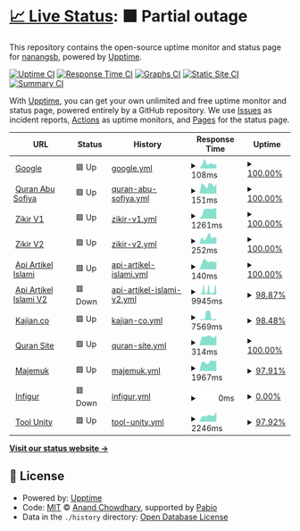 # [📈 Live Status](https://nanangsb.github.io/upptime): <!--live status--> **🟧 Partial outage**

This repository contains the open-source uptime monitor and status page for [nanangsb](https://www.nanang.id), powered by [Upptime](https://github.com/upptime/upptime).

[![Uptime CI](https://github.com/nanangsb/upptime/workflows/Uptime%20CI/badge.svg)](https://github.com/nanangsb/upptime/actions?query=workflow%3A%22Uptime+CI%22)
[![Response Time CI](https://github.com/nanangsb/upptime/workflows/Response%20Time%20CI/badge.svg)](https://github.com/nanangsb/upptime/actions?query=workflow%3A%22Response+Time+CI%22)
[![Graphs CI](https://github.com/nanangsb/upptime/workflows/Graphs%20CI/badge.svg)](https://github.com/nanangsb/upptime/actions?query=workflow%3A%22Graphs+CI%22)
[![Static Site CI](https://github.com/nanangsb/upptime/workflows/Static%20Site%20CI/badge.svg)](https://github.com/nanangsb/upptime/actions?query=workflow%3A%22Static+Site+CI%22)
[![Summary CI](https://github.com/nanangsb/upptime/workflows/Summary%20CI/badge.svg)](https://github.com/nanangsb/upptime/actions?query=workflow%3A%22Summary+CI%22)

With [Upptime](https://upptime.js.org), you can get your own unlimited and free uptime monitor and status page, powered entirely by a GitHub repository. We use [Issues](https://github.com/nanangsb/upptime/issues) as incident reports, [Actions](https://github.com/nanangsb/upptime/actions) as uptime monitors, and [Pages](https://nanangsb.github.io/upptime) for the status page.

<!--start: status pages-->
<!-- This summary is generated by Upptime (https://github.com/upptime/upptime) -->
<!-- Do not edit this manually, your changes will be overwritten -->
<!-- prettier-ignore -->
| URL | Status | History | Response Time | Uptime |
| --- | ------ | ------- | ------------- | ------ |
| <img alt="" src="https://icons.duckduckgo.com/ip3/www.google.com.ico" height="13"> [Google](https://www.google.com) | 🟩 Up | [google.yml](https://github.com/nanangsb/upptime/commits/HEAD/history/google.yml) | <details><summary><img alt="Response time graph" src="./graphs/google/response-time-week.png" height="20"> 108ms</summary><br><a href="https://nanangsb.github.io/upptime/history/google"><img alt="Response time 106" src="https://img.shields.io/endpoint?url=https%3A%2F%2Fraw.githubusercontent.com%2Fnanangsb%2Fupptime%2FHEAD%2Fapi%2Fgoogle%2Fresponse-time.json"></a><br><a href="https://nanangsb.github.io/upptime/history/google"><img alt="24-hour response time 102" src="https://img.shields.io/endpoint?url=https%3A%2F%2Fraw.githubusercontent.com%2Fnanangsb%2Fupptime%2FHEAD%2Fapi%2Fgoogle%2Fresponse-time-day.json"></a><br><a href="https://nanangsb.github.io/upptime/history/google"><img alt="7-day response time 108" src="https://img.shields.io/endpoint?url=https%3A%2F%2Fraw.githubusercontent.com%2Fnanangsb%2Fupptime%2FHEAD%2Fapi%2Fgoogle%2Fresponse-time-week.json"></a><br><a href="https://nanangsb.github.io/upptime/history/google"><img alt="30-day response time 104" src="https://img.shields.io/endpoint?url=https%3A%2F%2Fraw.githubusercontent.com%2Fnanangsb%2Fupptime%2FHEAD%2Fapi%2Fgoogle%2Fresponse-time-month.json"></a><br><a href="https://nanangsb.github.io/upptime/history/google"><img alt="1-year response time 106" src="https://img.shields.io/endpoint?url=https%3A%2F%2Fraw.githubusercontent.com%2Fnanangsb%2Fupptime%2FHEAD%2Fapi%2Fgoogle%2Fresponse-time-year.json"></a></details> | <details><summary><a href="https://nanangsb.github.io/upptime/history/google">100.00%</a></summary><a href="https://nanangsb.github.io/upptime/history/google"><img alt="All-time uptime 100.00%" src="https://img.shields.io/endpoint?url=https%3A%2F%2Fraw.githubusercontent.com%2Fnanangsb%2Fupptime%2FHEAD%2Fapi%2Fgoogle%2Fuptime.json"></a><br><a href="https://nanangsb.github.io/upptime/history/google"><img alt="24-hour uptime 100.00%" src="https://img.shields.io/endpoint?url=https%3A%2F%2Fraw.githubusercontent.com%2Fnanangsb%2Fupptime%2FHEAD%2Fapi%2Fgoogle%2Fuptime-day.json"></a><br><a href="https://nanangsb.github.io/upptime/history/google"><img alt="7-day uptime 100.00%" src="https://img.shields.io/endpoint?url=https%3A%2F%2Fraw.githubusercontent.com%2Fnanangsb%2Fupptime%2FHEAD%2Fapi%2Fgoogle%2Fuptime-week.json"></a><br><a href="https://nanangsb.github.io/upptime/history/google"><img alt="30-day uptime 100.00%" src="https://img.shields.io/endpoint?url=https%3A%2F%2Fraw.githubusercontent.com%2Fnanangsb%2Fupptime%2FHEAD%2Fapi%2Fgoogle%2Fuptime-month.json"></a><br><a href="https://nanangsb.github.io/upptime/history/google"><img alt="1-year uptime 100.00%" src="https://img.shields.io/endpoint?url=https%3A%2F%2Fraw.githubusercontent.com%2Fnanangsb%2Fupptime%2FHEAD%2Fapi%2Fgoogle%2Fuptime-year.json"></a></details>
| <img alt="" src="https://icons.duckduckgo.com/ip3/quran.abusofiya.com.ico" height="13"> [Quran Abu Sofiya](https://quran.abusofiya.com) | 🟩 Up | [quran-abu-sofiya.yml](https://github.com/nanangsb/upptime/commits/HEAD/history/quran-abu-sofiya.yml) | <details><summary><img alt="Response time graph" src="./graphs/quran-abu-sofiya/response-time-week.png" height="20"> 151ms</summary><br><a href="https://nanangsb.github.io/upptime/history/quran-abu-sofiya"><img alt="Response time 158" src="https://img.shields.io/endpoint?url=https%3A%2F%2Fraw.githubusercontent.com%2Fnanangsb%2Fupptime%2FHEAD%2Fapi%2Fquran-abu-sofiya%2Fresponse-time.json"></a><br><a href="https://nanangsb.github.io/upptime/history/quran-abu-sofiya"><img alt="24-hour response time 167" src="https://img.shields.io/endpoint?url=https%3A%2F%2Fraw.githubusercontent.com%2Fnanangsb%2Fupptime%2FHEAD%2Fapi%2Fquran-abu-sofiya%2Fresponse-time-day.json"></a><br><a href="https://nanangsb.github.io/upptime/history/quran-abu-sofiya"><img alt="7-day response time 151" src="https://img.shields.io/endpoint?url=https%3A%2F%2Fraw.githubusercontent.com%2Fnanangsb%2Fupptime%2FHEAD%2Fapi%2Fquran-abu-sofiya%2Fresponse-time-week.json"></a><br><a href="https://nanangsb.github.io/upptime/history/quran-abu-sofiya"><img alt="30-day response time 153" src="https://img.shields.io/endpoint?url=https%3A%2F%2Fraw.githubusercontent.com%2Fnanangsb%2Fupptime%2FHEAD%2Fapi%2Fquran-abu-sofiya%2Fresponse-time-month.json"></a><br><a href="https://nanangsb.github.io/upptime/history/quran-abu-sofiya"><img alt="1-year response time 158" src="https://img.shields.io/endpoint?url=https%3A%2F%2Fraw.githubusercontent.com%2Fnanangsb%2Fupptime%2FHEAD%2Fapi%2Fquran-abu-sofiya%2Fresponse-time-year.json"></a></details> | <details><summary><a href="https://nanangsb.github.io/upptime/history/quran-abu-sofiya">100.00%</a></summary><a href="https://nanangsb.github.io/upptime/history/quran-abu-sofiya"><img alt="All-time uptime 100.00%" src="https://img.shields.io/endpoint?url=https%3A%2F%2Fraw.githubusercontent.com%2Fnanangsb%2Fupptime%2FHEAD%2Fapi%2Fquran-abu-sofiya%2Fuptime.json"></a><br><a href="https://nanangsb.github.io/upptime/history/quran-abu-sofiya"><img alt="24-hour uptime 100.00%" src="https://img.shields.io/endpoint?url=https%3A%2F%2Fraw.githubusercontent.com%2Fnanangsb%2Fupptime%2FHEAD%2Fapi%2Fquran-abu-sofiya%2Fuptime-day.json"></a><br><a href="https://nanangsb.github.io/upptime/history/quran-abu-sofiya"><img alt="7-day uptime 100.00%" src="https://img.shields.io/endpoint?url=https%3A%2F%2Fraw.githubusercontent.com%2Fnanangsb%2Fupptime%2FHEAD%2Fapi%2Fquran-abu-sofiya%2Fuptime-week.json"></a><br><a href="https://nanangsb.github.io/upptime/history/quran-abu-sofiya"><img alt="30-day uptime 100.00%" src="https://img.shields.io/endpoint?url=https%3A%2F%2Fraw.githubusercontent.com%2Fnanangsb%2Fupptime%2FHEAD%2Fapi%2Fquran-abu-sofiya%2Fuptime-month.json"></a><br><a href="https://nanangsb.github.io/upptime/history/quran-abu-sofiya"><img alt="1-year uptime 100.00%" src="https://img.shields.io/endpoint?url=https%3A%2F%2Fraw.githubusercontent.com%2Fnanangsb%2Fupptime%2FHEAD%2Fapi%2Fquran-abu-sofiya%2Fuptime-year.json"></a></details>
| <img alt="" src="https://icons.duckduckgo.com/ip3/zikir.org.ico" height="13"> [Zikir V1](https://zikir.org) | 🟩 Up | [zikir-v1.yml](https://github.com/nanangsb/upptime/commits/HEAD/history/zikir-v1.yml) | <details><summary><img alt="Response time graph" src="./graphs/zikir-v1/response-time-week.png" height="20"> 1261ms</summary><br><a href="https://nanangsb.github.io/upptime/history/zikir-v1"><img alt="Response time 1001" src="https://img.shields.io/endpoint?url=https%3A%2F%2Fraw.githubusercontent.com%2Fnanangsb%2Fupptime%2FHEAD%2Fapi%2Fzikir-v1%2Fresponse-time.json"></a><br><a href="https://nanangsb.github.io/upptime/history/zikir-v1"><img alt="24-hour response time 1437" src="https://img.shields.io/endpoint?url=https%3A%2F%2Fraw.githubusercontent.com%2Fnanangsb%2Fupptime%2FHEAD%2Fapi%2Fzikir-v1%2Fresponse-time-day.json"></a><br><a href="https://nanangsb.github.io/upptime/history/zikir-v1"><img alt="7-day response time 1261" src="https://img.shields.io/endpoint?url=https%3A%2F%2Fraw.githubusercontent.com%2Fnanangsb%2Fupptime%2FHEAD%2Fapi%2Fzikir-v1%2Fresponse-time-week.json"></a><br><a href="https://nanangsb.github.io/upptime/history/zikir-v1"><img alt="30-day response time 1246" src="https://img.shields.io/endpoint?url=https%3A%2F%2Fraw.githubusercontent.com%2Fnanangsb%2Fupptime%2FHEAD%2Fapi%2Fzikir-v1%2Fresponse-time-month.json"></a><br><a href="https://nanangsb.github.io/upptime/history/zikir-v1"><img alt="1-year response time 1001" src="https://img.shields.io/endpoint?url=https%3A%2F%2Fraw.githubusercontent.com%2Fnanangsb%2Fupptime%2FHEAD%2Fapi%2Fzikir-v1%2Fresponse-time-year.json"></a></details> | <details><summary><a href="https://nanangsb.github.io/upptime/history/zikir-v1">100.00%</a></summary><a href="https://nanangsb.github.io/upptime/history/zikir-v1"><img alt="All-time uptime 100.00%" src="https://img.shields.io/endpoint?url=https%3A%2F%2Fraw.githubusercontent.com%2Fnanangsb%2Fupptime%2FHEAD%2Fapi%2Fzikir-v1%2Fuptime.json"></a><br><a href="https://nanangsb.github.io/upptime/history/zikir-v1"><img alt="24-hour uptime 100.00%" src="https://img.shields.io/endpoint?url=https%3A%2F%2Fraw.githubusercontent.com%2Fnanangsb%2Fupptime%2FHEAD%2Fapi%2Fzikir-v1%2Fuptime-day.json"></a><br><a href="https://nanangsb.github.io/upptime/history/zikir-v1"><img alt="7-day uptime 100.00%" src="https://img.shields.io/endpoint?url=https%3A%2F%2Fraw.githubusercontent.com%2Fnanangsb%2Fupptime%2FHEAD%2Fapi%2Fzikir-v1%2Fuptime-week.json"></a><br><a href="https://nanangsb.github.io/upptime/history/zikir-v1"><img alt="30-day uptime 100.00%" src="https://img.shields.io/endpoint?url=https%3A%2F%2Fraw.githubusercontent.com%2Fnanangsb%2Fupptime%2FHEAD%2Fapi%2Fzikir-v1%2Fuptime-month.json"></a><br><a href="https://nanangsb.github.io/upptime/history/zikir-v1"><img alt="1-year uptime 100.00%" src="https://img.shields.io/endpoint?url=https%3A%2F%2Fraw.githubusercontent.com%2Fnanangsb%2Fupptime%2FHEAD%2Fapi%2Fzikir-v1%2Fuptime-year.json"></a></details>
| <img alt="" src="https://icons.duckduckgo.com/ip3/v2.zikir.org.ico" height="13"> [Zikir V2](https://v2.zikir.org) | 🟩 Up | [zikir-v2.yml](https://github.com/nanangsb/upptime/commits/HEAD/history/zikir-v2.yml) | <details><summary><img alt="Response time graph" src="./graphs/zikir-v2/response-time-week.png" height="20"> 252ms</summary><br><a href="https://nanangsb.github.io/upptime/history/zikir-v2"><img alt="Response time 239" src="https://img.shields.io/endpoint?url=https%3A%2F%2Fraw.githubusercontent.com%2Fnanangsb%2Fupptime%2FHEAD%2Fapi%2Fzikir-v2%2Fresponse-time.json"></a><br><a href="https://nanangsb.github.io/upptime/history/zikir-v2"><img alt="24-hour response time 225" src="https://img.shields.io/endpoint?url=https%3A%2F%2Fraw.githubusercontent.com%2Fnanangsb%2Fupptime%2FHEAD%2Fapi%2Fzikir-v2%2Fresponse-time-day.json"></a><br><a href="https://nanangsb.github.io/upptime/history/zikir-v2"><img alt="7-day response time 252" src="https://img.shields.io/endpoint?url=https%3A%2F%2Fraw.githubusercontent.com%2Fnanangsb%2Fupptime%2FHEAD%2Fapi%2Fzikir-v2%2Fresponse-time-week.json"></a><br><a href="https://nanangsb.github.io/upptime/history/zikir-v2"><img alt="30-day response time 229" src="https://img.shields.io/endpoint?url=https%3A%2F%2Fraw.githubusercontent.com%2Fnanangsb%2Fupptime%2FHEAD%2Fapi%2Fzikir-v2%2Fresponse-time-month.json"></a><br><a href="https://nanangsb.github.io/upptime/history/zikir-v2"><img alt="1-year response time 239" src="https://img.shields.io/endpoint?url=https%3A%2F%2Fraw.githubusercontent.com%2Fnanangsb%2Fupptime%2FHEAD%2Fapi%2Fzikir-v2%2Fresponse-time-year.json"></a></details> | <details><summary><a href="https://nanangsb.github.io/upptime/history/zikir-v2">100.00%</a></summary><a href="https://nanangsb.github.io/upptime/history/zikir-v2"><img alt="All-time uptime 100.00%" src="https://img.shields.io/endpoint?url=https%3A%2F%2Fraw.githubusercontent.com%2Fnanangsb%2Fupptime%2FHEAD%2Fapi%2Fzikir-v2%2Fuptime.json"></a><br><a href="https://nanangsb.github.io/upptime/history/zikir-v2"><img alt="24-hour uptime 100.00%" src="https://img.shields.io/endpoint?url=https%3A%2F%2Fraw.githubusercontent.com%2Fnanangsb%2Fupptime%2FHEAD%2Fapi%2Fzikir-v2%2Fuptime-day.json"></a><br><a href="https://nanangsb.github.io/upptime/history/zikir-v2"><img alt="7-day uptime 100.00%" src="https://img.shields.io/endpoint?url=https%3A%2F%2Fraw.githubusercontent.com%2Fnanangsb%2Fupptime%2FHEAD%2Fapi%2Fzikir-v2%2Fuptime-week.json"></a><br><a href="https://nanangsb.github.io/upptime/history/zikir-v2"><img alt="30-day uptime 100.00%" src="https://img.shields.io/endpoint?url=https%3A%2F%2Fraw.githubusercontent.com%2Fnanangsb%2Fupptime%2FHEAD%2Fapi%2Fzikir-v2%2Fuptime-month.json"></a><br><a href="https://nanangsb.github.io/upptime/history/zikir-v2"><img alt="1-year uptime 100.00%" src="https://img.shields.io/endpoint?url=https%3A%2F%2Fraw.githubusercontent.com%2Fnanangsb%2Fupptime%2FHEAD%2Fapi%2Fzikir-v2%2Fuptime-year.json"></a></details>
| <img alt="" src="https://icons.duckduckgo.com/ip3/api-artikel.abusofiya.com.ico" height="13"> [Api Artikel Islami](https://api-artikel.abusofiya.com/api) | 🟩 Up | [api-artikel-islami.yml](https://github.com/nanangsb/upptime/commits/HEAD/history/api-artikel-islami.yml) | <details><summary><img alt="Response time graph" src="./graphs/api-artikel-islami/response-time-week.png" height="20"> 140ms</summary><br><a href="https://nanangsb.github.io/upptime/history/api-artikel-islami"><img alt="Response time 160" src="https://img.shields.io/endpoint?url=https%3A%2F%2Fraw.githubusercontent.com%2Fnanangsb%2Fupptime%2FHEAD%2Fapi%2Fapi-artikel-islami%2Fresponse-time.json"></a><br><a href="https://nanangsb.github.io/upptime/history/api-artikel-islami"><img alt="24-hour response time 139" src="https://img.shields.io/endpoint?url=https%3A%2F%2Fraw.githubusercontent.com%2Fnanangsb%2Fupptime%2FHEAD%2Fapi%2Fapi-artikel-islami%2Fresponse-time-day.json"></a><br><a href="https://nanangsb.github.io/upptime/history/api-artikel-islami"><img alt="7-day response time 140" src="https://img.shields.io/endpoint?url=https%3A%2F%2Fraw.githubusercontent.com%2Fnanangsb%2Fupptime%2FHEAD%2Fapi%2Fapi-artikel-islami%2Fresponse-time-week.json"></a><br><a href="https://nanangsb.github.io/upptime/history/api-artikel-islami"><img alt="30-day response time 152" src="https://img.shields.io/endpoint?url=https%3A%2F%2Fraw.githubusercontent.com%2Fnanangsb%2Fupptime%2FHEAD%2Fapi%2Fapi-artikel-islami%2Fresponse-time-month.json"></a><br><a href="https://nanangsb.github.io/upptime/history/api-artikel-islami"><img alt="1-year response time 160" src="https://img.shields.io/endpoint?url=https%3A%2F%2Fraw.githubusercontent.com%2Fnanangsb%2Fupptime%2FHEAD%2Fapi%2Fapi-artikel-islami%2Fresponse-time-year.json"></a></details> | <details><summary><a href="https://nanangsb.github.io/upptime/history/api-artikel-islami">100.00%</a></summary><a href="https://nanangsb.github.io/upptime/history/api-artikel-islami"><img alt="All-time uptime 100.00%" src="https://img.shields.io/endpoint?url=https%3A%2F%2Fraw.githubusercontent.com%2Fnanangsb%2Fupptime%2FHEAD%2Fapi%2Fapi-artikel-islami%2Fuptime.json"></a><br><a href="https://nanangsb.github.io/upptime/history/api-artikel-islami"><img alt="24-hour uptime 100.00%" src="https://img.shields.io/endpoint?url=https%3A%2F%2Fraw.githubusercontent.com%2Fnanangsb%2Fupptime%2FHEAD%2Fapi%2Fapi-artikel-islami%2Fuptime-day.json"></a><br><a href="https://nanangsb.github.io/upptime/history/api-artikel-islami"><img alt="7-day uptime 100.00%" src="https://img.shields.io/endpoint?url=https%3A%2F%2Fraw.githubusercontent.com%2Fnanangsb%2Fupptime%2FHEAD%2Fapi%2Fapi-artikel-islami%2Fuptime-week.json"></a><br><a href="https://nanangsb.github.io/upptime/history/api-artikel-islami"><img alt="30-day uptime 100.00%" src="https://img.shields.io/endpoint?url=https%3A%2F%2Fraw.githubusercontent.com%2Fnanangsb%2Fupptime%2FHEAD%2Fapi%2Fapi-artikel-islami%2Fuptime-month.json"></a><br><a href="https://nanangsb.github.io/upptime/history/api-artikel-islami"><img alt="1-year uptime 100.00%" src="https://img.shields.io/endpoint?url=https%3A%2F%2Fraw.githubusercontent.com%2Fnanangsb%2Fupptime%2FHEAD%2Fapi%2Fapi-artikel-islami%2Fuptime-year.json"></a></details>
| <img alt="" src="https://icons.duckduckgo.com/ip3/api-artikel2.abusofiya.com.ico" height="13"> [Api Artikel Islami V2](https://api-artikel2.abusofiya.com/api/news/source?code=MUSLIM) | 🟥 Down | [api-artikel-islami-v2.yml](https://github.com/nanangsb/upptime/commits/HEAD/history/api-artikel-islami-v2.yml) | <details><summary><img alt="Response time graph" src="./graphs/api-artikel-islami-v2/response-time-week.png" height="20"> 9945ms</summary><br><a href="https://nanangsb.github.io/upptime/history/api-artikel-islami-v2"><img alt="Response time 8350" src="https://img.shields.io/endpoint?url=https%3A%2F%2Fraw.githubusercontent.com%2Fnanangsb%2Fupptime%2FHEAD%2Fapi%2Fapi-artikel-islami-v2%2Fresponse-time.json"></a><br><a href="https://nanangsb.github.io/upptime/history/api-artikel-islami-v2"><img alt="24-hour response time 14156" src="https://img.shields.io/endpoint?url=https%3A%2F%2Fraw.githubusercontent.com%2Fnanangsb%2Fupptime%2FHEAD%2Fapi%2Fapi-artikel-islami-v2%2Fresponse-time-day.json"></a><br><a href="https://nanangsb.github.io/upptime/history/api-artikel-islami-v2"><img alt="7-day response time 9945" src="https://img.shields.io/endpoint?url=https%3A%2F%2Fraw.githubusercontent.com%2Fnanangsb%2Fupptime%2FHEAD%2Fapi%2Fapi-artikel-islami-v2%2Fresponse-time-week.json"></a><br><a href="https://nanangsb.github.io/upptime/history/api-artikel-islami-v2"><img alt="30-day response time 6069" src="https://img.shields.io/endpoint?url=https%3A%2F%2Fraw.githubusercontent.com%2Fnanangsb%2Fupptime%2FHEAD%2Fapi%2Fapi-artikel-islami-v2%2Fresponse-time-month.json"></a><br><a href="https://nanangsb.github.io/upptime/history/api-artikel-islami-v2"><img alt="1-year response time 8350" src="https://img.shields.io/endpoint?url=https%3A%2F%2Fraw.githubusercontent.com%2Fnanangsb%2Fupptime%2FHEAD%2Fapi%2Fapi-artikel-islami-v2%2Fresponse-time-year.json"></a></details> | <details><summary><a href="https://nanangsb.github.io/upptime/history/api-artikel-islami-v2">98.87%</a></summary><a href="https://nanangsb.github.io/upptime/history/api-artikel-islami-v2"><img alt="All-time uptime 86.50%" src="https://img.shields.io/endpoint?url=https%3A%2F%2Fraw.githubusercontent.com%2Fnanangsb%2Fupptime%2FHEAD%2Fapi%2Fapi-artikel-islami-v2%2Fuptime.json"></a><br><a href="https://nanangsb.github.io/upptime/history/api-artikel-islami-v2"><img alt="24-hour uptime 96.30%" src="https://img.shields.io/endpoint?url=https%3A%2F%2Fraw.githubusercontent.com%2Fnanangsb%2Fupptime%2FHEAD%2Fapi%2Fapi-artikel-islami-v2%2Fuptime-day.json"></a><br><a href="https://nanangsb.github.io/upptime/history/api-artikel-islami-v2"><img alt="7-day uptime 98.87%" src="https://img.shields.io/endpoint?url=https%3A%2F%2Fraw.githubusercontent.com%2Fnanangsb%2Fupptime%2FHEAD%2Fapi%2Fapi-artikel-islami-v2%2Fuptime-week.json"></a><br><a href="https://nanangsb.github.io/upptime/history/api-artikel-islami-v2"><img alt="30-day uptime 54.24%" src="https://img.shields.io/endpoint?url=https%3A%2F%2Fraw.githubusercontent.com%2Fnanangsb%2Fupptime%2FHEAD%2Fapi%2Fapi-artikel-islami-v2%2Fuptime-month.json"></a><br><a href="https://nanangsb.github.io/upptime/history/api-artikel-islami-v2"><img alt="1-year uptime 86.50%" src="https://img.shields.io/endpoint?url=https%3A%2F%2Fraw.githubusercontent.com%2Fnanangsb%2Fupptime%2FHEAD%2Fapi%2Fapi-artikel-islami-v2%2Fuptime-year.json"></a></details>
| <img alt="" src="https://icons.duckduckgo.com/ip3/kajian.co.ico" height="13"> [Kajian.co](https://kajian.co) | 🟩 Up | [kajian-co.yml](https://github.com/nanangsb/upptime/commits/HEAD/history/kajian-co.yml) | <details><summary><img alt="Response time graph" src="./graphs/kajian-co/response-time-week.png" height="20"> 7569ms</summary><br><a href="https://nanangsb.github.io/upptime/history/kajian-co"><img alt="Response time 2493" src="https://img.shields.io/endpoint?url=https%3A%2F%2Fraw.githubusercontent.com%2Fnanangsb%2Fupptime%2FHEAD%2Fapi%2Fkajian-co%2Fresponse-time.json"></a><br><a href="https://nanangsb.github.io/upptime/history/kajian-co"><img alt="24-hour response time 2101" src="https://img.shields.io/endpoint?url=https%3A%2F%2Fraw.githubusercontent.com%2Fnanangsb%2Fupptime%2FHEAD%2Fapi%2Fkajian-co%2Fresponse-time-day.json"></a><br><a href="https://nanangsb.github.io/upptime/history/kajian-co"><img alt="7-day response time 7569" src="https://img.shields.io/endpoint?url=https%3A%2F%2Fraw.githubusercontent.com%2Fnanangsb%2Fupptime%2FHEAD%2Fapi%2Fkajian-co%2Fresponse-time-week.json"></a><br><a href="https://nanangsb.github.io/upptime/history/kajian-co"><img alt="30-day response time 3650" src="https://img.shields.io/endpoint?url=https%3A%2F%2Fraw.githubusercontent.com%2Fnanangsb%2Fupptime%2FHEAD%2Fapi%2Fkajian-co%2Fresponse-time-month.json"></a><br><a href="https://nanangsb.github.io/upptime/history/kajian-co"><img alt="1-year response time 2493" src="https://img.shields.io/endpoint?url=https%3A%2F%2Fraw.githubusercontent.com%2Fnanangsb%2Fupptime%2FHEAD%2Fapi%2Fkajian-co%2Fresponse-time-year.json"></a></details> | <details><summary><a href="https://nanangsb.github.io/upptime/history/kajian-co">98.48%</a></summary><a href="https://nanangsb.github.io/upptime/history/kajian-co"><img alt="All-time uptime 99.87%" src="https://img.shields.io/endpoint?url=https%3A%2F%2Fraw.githubusercontent.com%2Fnanangsb%2Fupptime%2FHEAD%2Fapi%2Fkajian-co%2Fuptime.json"></a><br><a href="https://nanangsb.github.io/upptime/history/kajian-co"><img alt="24-hour uptime 100.00%" src="https://img.shields.io/endpoint?url=https%3A%2F%2Fraw.githubusercontent.com%2Fnanangsb%2Fupptime%2FHEAD%2Fapi%2Fkajian-co%2Fuptime-day.json"></a><br><a href="https://nanangsb.github.io/upptime/history/kajian-co"><img alt="7-day uptime 98.48%" src="https://img.shields.io/endpoint?url=https%3A%2F%2Fraw.githubusercontent.com%2Fnanangsb%2Fupptime%2FHEAD%2Fapi%2Fkajian-co%2Fuptime-week.json"></a><br><a href="https://nanangsb.github.io/upptime/history/kajian-co"><img alt="30-day uptime 99.65%" src="https://img.shields.io/endpoint?url=https%3A%2F%2Fraw.githubusercontent.com%2Fnanangsb%2Fupptime%2FHEAD%2Fapi%2Fkajian-co%2Fuptime-month.json"></a><br><a href="https://nanangsb.github.io/upptime/history/kajian-co"><img alt="1-year uptime 99.87%" src="https://img.shields.io/endpoint?url=https%3A%2F%2Fraw.githubusercontent.com%2Fnanangsb%2Fupptime%2FHEAD%2Fapi%2Fkajian-co%2Fuptime-year.json"></a></details>
| <img alt="" src="https://icons.duckduckgo.com/ip3/quransite.com.ico" height="13"> [Quran Site](https://quransite.com) | 🟩 Up | [quran-site.yml](https://github.com/nanangsb/upptime/commits/HEAD/history/quran-site.yml) | <details><summary><img alt="Response time graph" src="./graphs/quran-site/response-time-week.png" height="20"> 314ms</summary><br><a href="https://nanangsb.github.io/upptime/history/quran-site"><img alt="Response time 376" src="https://img.shields.io/endpoint?url=https%3A%2F%2Fraw.githubusercontent.com%2Fnanangsb%2Fupptime%2FHEAD%2Fapi%2Fquran-site%2Fresponse-time.json"></a><br><a href="https://nanangsb.github.io/upptime/history/quran-site"><img alt="24-hour response time 387" src="https://img.shields.io/endpoint?url=https%3A%2F%2Fraw.githubusercontent.com%2Fnanangsb%2Fupptime%2FHEAD%2Fapi%2Fquran-site%2Fresponse-time-day.json"></a><br><a href="https://nanangsb.github.io/upptime/history/quran-site"><img alt="7-day response time 314" src="https://img.shields.io/endpoint?url=https%3A%2F%2Fraw.githubusercontent.com%2Fnanangsb%2Fupptime%2FHEAD%2Fapi%2Fquran-site%2Fresponse-time-week.json"></a><br><a href="https://nanangsb.github.io/upptime/history/quran-site"><img alt="30-day response time 339" src="https://img.shields.io/endpoint?url=https%3A%2F%2Fraw.githubusercontent.com%2Fnanangsb%2Fupptime%2FHEAD%2Fapi%2Fquran-site%2Fresponse-time-month.json"></a><br><a href="https://nanangsb.github.io/upptime/history/quran-site"><img alt="1-year response time 376" src="https://img.shields.io/endpoint?url=https%3A%2F%2Fraw.githubusercontent.com%2Fnanangsb%2Fupptime%2FHEAD%2Fapi%2Fquran-site%2Fresponse-time-year.json"></a></details> | <details><summary><a href="https://nanangsb.github.io/upptime/history/quran-site">100.00%</a></summary><a href="https://nanangsb.github.io/upptime/history/quran-site"><img alt="All-time uptime 100.00%" src="https://img.shields.io/endpoint?url=https%3A%2F%2Fraw.githubusercontent.com%2Fnanangsb%2Fupptime%2FHEAD%2Fapi%2Fquran-site%2Fuptime.json"></a><br><a href="https://nanangsb.github.io/upptime/history/quran-site"><img alt="24-hour uptime 100.00%" src="https://img.shields.io/endpoint?url=https%3A%2F%2Fraw.githubusercontent.com%2Fnanangsb%2Fupptime%2FHEAD%2Fapi%2Fquran-site%2Fuptime-day.json"></a><br><a href="https://nanangsb.github.io/upptime/history/quran-site"><img alt="7-day uptime 100.00%" src="https://img.shields.io/endpoint?url=https%3A%2F%2Fraw.githubusercontent.com%2Fnanangsb%2Fupptime%2FHEAD%2Fapi%2Fquran-site%2Fuptime-week.json"></a><br><a href="https://nanangsb.github.io/upptime/history/quran-site"><img alt="30-day uptime 100.00%" src="https://img.shields.io/endpoint?url=https%3A%2F%2Fraw.githubusercontent.com%2Fnanangsb%2Fupptime%2FHEAD%2Fapi%2Fquran-site%2Fuptime-month.json"></a><br><a href="https://nanangsb.github.io/upptime/history/quran-site"><img alt="1-year uptime 100.00%" src="https://img.shields.io/endpoint?url=https%3A%2F%2Fraw.githubusercontent.com%2Fnanangsb%2Fupptime%2FHEAD%2Fapi%2Fquran-site%2Fuptime-year.json"></a></details>
| <img alt="" src="https://icons.duckduckgo.com/ip3/majemuk.com.ico" height="13"> [Majemuk](https://majemuk.com) | 🟩 Up | [majemuk.yml](https://github.com/nanangsb/upptime/commits/HEAD/history/majemuk.yml) | <details><summary><img alt="Response time graph" src="./graphs/majemuk/response-time-week.png" height="20"> 1967ms</summary><br><a href="https://nanangsb.github.io/upptime/history/majemuk"><img alt="Response time 2260" src="https://img.shields.io/endpoint?url=https%3A%2F%2Fraw.githubusercontent.com%2Fnanangsb%2Fupptime%2FHEAD%2Fapi%2Fmajemuk%2Fresponse-time.json"></a><br><a href="https://nanangsb.github.io/upptime/history/majemuk"><img alt="24-hour response time 2080" src="https://img.shields.io/endpoint?url=https%3A%2F%2Fraw.githubusercontent.com%2Fnanangsb%2Fupptime%2FHEAD%2Fapi%2Fmajemuk%2Fresponse-time-day.json"></a><br><a href="https://nanangsb.github.io/upptime/history/majemuk"><img alt="7-day response time 1967" src="https://img.shields.io/endpoint?url=https%3A%2F%2Fraw.githubusercontent.com%2Fnanangsb%2Fupptime%2FHEAD%2Fapi%2Fmajemuk%2Fresponse-time-week.json"></a><br><a href="https://nanangsb.github.io/upptime/history/majemuk"><img alt="30-day response time 2083" src="https://img.shields.io/endpoint?url=https%3A%2F%2Fraw.githubusercontent.com%2Fnanangsb%2Fupptime%2FHEAD%2Fapi%2Fmajemuk%2Fresponse-time-month.json"></a><br><a href="https://nanangsb.github.io/upptime/history/majemuk"><img alt="1-year response time 2260" src="https://img.shields.io/endpoint?url=https%3A%2F%2Fraw.githubusercontent.com%2Fnanangsb%2Fupptime%2FHEAD%2Fapi%2Fmajemuk%2Fresponse-time-year.json"></a></details> | <details><summary><a href="https://nanangsb.github.io/upptime/history/majemuk">97.91%</a></summary><a href="https://nanangsb.github.io/upptime/history/majemuk"><img alt="All-time uptime 99.83%" src="https://img.shields.io/endpoint?url=https%3A%2F%2Fraw.githubusercontent.com%2Fnanangsb%2Fupptime%2FHEAD%2Fapi%2Fmajemuk%2Fuptime.json"></a><br><a href="https://nanangsb.github.io/upptime/history/majemuk"><img alt="24-hour uptime 100.00%" src="https://img.shields.io/endpoint?url=https%3A%2F%2Fraw.githubusercontent.com%2Fnanangsb%2Fupptime%2FHEAD%2Fapi%2Fmajemuk%2Fuptime-day.json"></a><br><a href="https://nanangsb.github.io/upptime/history/majemuk"><img alt="7-day uptime 97.91%" src="https://img.shields.io/endpoint?url=https%3A%2F%2Fraw.githubusercontent.com%2Fnanangsb%2Fupptime%2FHEAD%2Fapi%2Fmajemuk%2Fuptime-week.json"></a><br><a href="https://nanangsb.github.io/upptime/history/majemuk"><img alt="30-day uptime 99.52%" src="https://img.shields.io/endpoint?url=https%3A%2F%2Fraw.githubusercontent.com%2Fnanangsb%2Fupptime%2FHEAD%2Fapi%2Fmajemuk%2Fuptime-month.json"></a><br><a href="https://nanangsb.github.io/upptime/history/majemuk"><img alt="1-year uptime 99.83%" src="https://img.shields.io/endpoint?url=https%3A%2F%2Fraw.githubusercontent.com%2Fnanangsb%2Fupptime%2FHEAD%2Fapi%2Fmajemuk%2Fuptime-year.json"></a></details>
| <img alt="" src="https://icons.duckduckgo.com/ip3/infigur.com.ico" height="13"> [Infigur](https://infigur.com) | 🟥 Down | [infigur.yml](https://github.com/nanangsb/upptime/commits/HEAD/history/infigur.yml) | <details><summary><img alt="Response time graph" src="./graphs/infigur/response-time-week.png" height="20"> 0ms</summary><br><a href="https://nanangsb.github.io/upptime/history/infigur"><img alt="Response time 5204" src="https://img.shields.io/endpoint?url=https%3A%2F%2Fraw.githubusercontent.com%2Fnanangsb%2Fupptime%2FHEAD%2Fapi%2Finfigur%2Fresponse-time.json"></a><br><a href="https://nanangsb.github.io/upptime/history/infigur"><img alt="24-hour response time 0" src="https://img.shields.io/endpoint?url=https%3A%2F%2Fraw.githubusercontent.com%2Fnanangsb%2Fupptime%2FHEAD%2Fapi%2Finfigur%2Fresponse-time-day.json"></a><br><a href="https://nanangsb.github.io/upptime/history/infigur"><img alt="7-day response time 0" src="https://img.shields.io/endpoint?url=https%3A%2F%2Fraw.githubusercontent.com%2Fnanangsb%2Fupptime%2FHEAD%2Fapi%2Finfigur%2Fresponse-time-week.json"></a><br><a href="https://nanangsb.github.io/upptime/history/infigur"><img alt="30-day response time 2588" src="https://img.shields.io/endpoint?url=https%3A%2F%2Fraw.githubusercontent.com%2Fnanangsb%2Fupptime%2FHEAD%2Fapi%2Finfigur%2Fresponse-time-month.json"></a><br><a href="https://nanangsb.github.io/upptime/history/infigur"><img alt="1-year response time 5204" src="https://img.shields.io/endpoint?url=https%3A%2F%2Fraw.githubusercontent.com%2Fnanangsb%2Fupptime%2FHEAD%2Fapi%2Finfigur%2Fresponse-time-year.json"></a></details> | <details><summary><a href="https://nanangsb.github.io/upptime/history/infigur">0.00%</a></summary><a href="https://nanangsb.github.io/upptime/history/infigur"><img alt="All-time uptime 77.00%" src="https://img.shields.io/endpoint?url=https%3A%2F%2Fraw.githubusercontent.com%2Fnanangsb%2Fupptime%2FHEAD%2Fapi%2Finfigur%2Fuptime.json"></a><br><a href="https://nanangsb.github.io/upptime/history/infigur"><img alt="24-hour uptime 0.00%" src="https://img.shields.io/endpoint?url=https%3A%2F%2Fraw.githubusercontent.com%2Fnanangsb%2Fupptime%2FHEAD%2Fapi%2Finfigur%2Fuptime-day.json"></a><br><a href="https://nanangsb.github.io/upptime/history/infigur"><img alt="7-day uptime 0.00%" src="https://img.shields.io/endpoint?url=https%3A%2F%2Fraw.githubusercontent.com%2Fnanangsb%2Fupptime%2FHEAD%2Fapi%2Finfigur%2Fuptime-week.json"></a><br><a href="https://nanangsb.github.io/upptime/history/infigur"><img alt="30-day uptime 19.47%" src="https://img.shields.io/endpoint?url=https%3A%2F%2Fraw.githubusercontent.com%2Fnanangsb%2Fupptime%2FHEAD%2Fapi%2Finfigur%2Fuptime-month.json"></a><br><a href="https://nanangsb.github.io/upptime/history/infigur"><img alt="1-year uptime 77.00%" src="https://img.shields.io/endpoint?url=https%3A%2F%2Fraw.githubusercontent.com%2Fnanangsb%2Fupptime%2FHEAD%2Fapi%2Finfigur%2Fuptime-year.json"></a></details>
| <img alt="" src="https://icons.duckduckgo.com/ip3/toolunity.com.ico" height="13"> [Tool Unity](https://toolunity.com) | 🟩 Up | [tool-unity.yml](https://github.com/nanangsb/upptime/commits/HEAD/history/tool-unity.yml) | <details><summary><img alt="Response time graph" src="./graphs/tool-unity/response-time-week.png" height="20"> 2246ms</summary><br><a href="https://nanangsb.github.io/upptime/history/tool-unity"><img alt="Response time 2088" src="https://img.shields.io/endpoint?url=https%3A%2F%2Fraw.githubusercontent.com%2Fnanangsb%2Fupptime%2FHEAD%2Fapi%2Ftool-unity%2Fresponse-time.json"></a><br><a href="https://nanangsb.github.io/upptime/history/tool-unity"><img alt="24-hour response time 3522" src="https://img.shields.io/endpoint?url=https%3A%2F%2Fraw.githubusercontent.com%2Fnanangsb%2Fupptime%2FHEAD%2Fapi%2Ftool-unity%2Fresponse-time-day.json"></a><br><a href="https://nanangsb.github.io/upptime/history/tool-unity"><img alt="7-day response time 2246" src="https://img.shields.io/endpoint?url=https%3A%2F%2Fraw.githubusercontent.com%2Fnanangsb%2Fupptime%2FHEAD%2Fapi%2Ftool-unity%2Fresponse-time-week.json"></a><br><a href="https://nanangsb.github.io/upptime/history/tool-unity"><img alt="30-day response time 2161" src="https://img.shields.io/endpoint?url=https%3A%2F%2Fraw.githubusercontent.com%2Fnanangsb%2Fupptime%2FHEAD%2Fapi%2Ftool-unity%2Fresponse-time-month.json"></a><br><a href="https://nanangsb.github.io/upptime/history/tool-unity"><img alt="1-year response time 2088" src="https://img.shields.io/endpoint?url=https%3A%2F%2Fraw.githubusercontent.com%2Fnanangsb%2Fupptime%2FHEAD%2Fapi%2Ftool-unity%2Fresponse-time-year.json"></a></details> | <details><summary><a href="https://nanangsb.github.io/upptime/history/tool-unity">97.92%</a></summary><a href="https://nanangsb.github.io/upptime/history/tool-unity"><img alt="All-time uptime 99.84%" src="https://img.shields.io/endpoint?url=https%3A%2F%2Fraw.githubusercontent.com%2Fnanangsb%2Fupptime%2FHEAD%2Fapi%2Ftool-unity%2Fuptime.json"></a><br><a href="https://nanangsb.github.io/upptime/history/tool-unity"><img alt="24-hour uptime 100.00%" src="https://img.shields.io/endpoint?url=https%3A%2F%2Fraw.githubusercontent.com%2Fnanangsb%2Fupptime%2FHEAD%2Fapi%2Ftool-unity%2Fuptime-day.json"></a><br><a href="https://nanangsb.github.io/upptime/history/tool-unity"><img alt="7-day uptime 97.92%" src="https://img.shields.io/endpoint?url=https%3A%2F%2Fraw.githubusercontent.com%2Fnanangsb%2Fupptime%2FHEAD%2Fapi%2Ftool-unity%2Fuptime-week.json"></a><br><a href="https://nanangsb.github.io/upptime/history/tool-unity"><img alt="30-day uptime 99.52%" src="https://img.shields.io/endpoint?url=https%3A%2F%2Fraw.githubusercontent.com%2Fnanangsb%2Fupptime%2FHEAD%2Fapi%2Ftool-unity%2Fuptime-month.json"></a><br><a href="https://nanangsb.github.io/upptime/history/tool-unity"><img alt="1-year uptime 99.84%" src="https://img.shields.io/endpoint?url=https%3A%2F%2Fraw.githubusercontent.com%2Fnanangsb%2Fupptime%2FHEAD%2Fapi%2Ftool-unity%2Fuptime-year.json"></a></details>

<!--end: status pages-->

[**Visit our status website →**](https://nanangsb.github.io/upptime)

## 📄 License

- Powered by: [Upptime](https://github.com/upptime/upptime)
- Code: [MIT](./LICENSE) © [Anand Chowdhary](https://anandchowdhary.com), supported by [Pabio](https://pabio.com)
- Data in the `./history` directory: [Open Database License](https://opendatacommons.org/licenses/odbl/1-0/)
